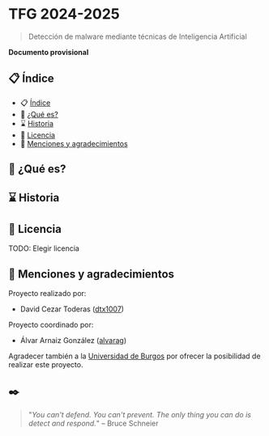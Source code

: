 # TFG 2024-2025

> Detección de malware mediante técnicas de Inteligencia Artificial

**Documento provisional**

## 📋 Índice

- 📋 [Índice](#-índice)
- 🔎 [¿Qué es?](#-qué-es)
- ⌛ [Historia](#-historia)
- 📜 [Licencia](#-licencia)
- 🌟 [Menciones y agradecimientos](#-menciones-y-agradecimientos)

## 🔎 ¿Qué es?

## ⌛ Historia

## 📜 Licencia

TODO: Elegir licencia

## 🌟 Menciones y agradecimientos

Proyecto realizado por:

- David Cezar Toderas ([dtx1007](https://github.com/dtx1007))

Proyecto coordinado por:

- Álvar Arnaiz González ([alvarag](https://github.com/alvarag))

Agradecer también a la [Universidad de Burgos](https://www.ubu.es/) por ofrecer la posibilidad de realizar este proyecto.

## ✒️

> "*You can't defend. You can't prevent. The only thing you can do is detect and respond.*" – Bruce Schneier
